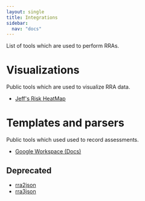 ```yaml
---
layout: single
title: Integrations
sidebar:
  nav: "docs"
---
```


List of tools which are used to perform RRAs. 

# Visualizations

Public tools which are used to visualize RRA data.

- [Jeff's Risk HeatMap](https://github.com/jeffbryner/riskHeatMap)

# Templates and parsers

Public tools which used used to record assessments.

- [Google Workspace (Docs)](https://github.com/RapidRiskAssessment/gdocs)


## Deprecated

- [rra2json](https://github.com/gdestuynder/rra2json)
- [rra3json](https://github.com/gdestuynder/rra3json)

